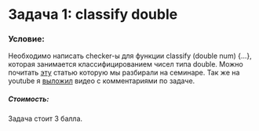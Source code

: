 # Задача 1: classify double

### Условие:
Необходимо написать checker-ы для функции classify (double num) {...}, которая занимается классифицированием чисел типа double. Можно почитать [эту](https://steve.hollasch.net/cgindex/coding/ieeefloat.html) статью которую мы разбирали на семинаре. Так же на youtube я [выложил](https://youtu.be/SoacNd8tV9I) видео с комментариями по задаче.

##### Стоимость:
Задача стоит 3 балла.

